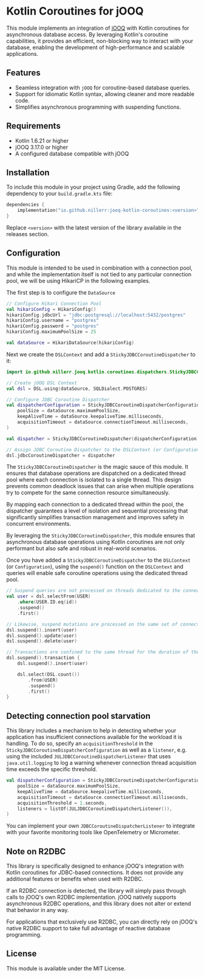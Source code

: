 # Kotlin Coroutines for jOOQ

This module implements an integration of [jOOQ](https://www.jooq.org/) with Kotlin coroutines for asynchronous database
access. By leveraging Kotlin's coroutine capabilities, it provides an efficient, non-blocking way to interact with your
database, enabling the development of high-performance and scalable applications.

## Features

- Seamless integration with `jOOQ` for coroutine-based database queries.
- Support for idiomatic Kotlin syntax, allowing cleaner and more readable code.
- Simplifies asynchronous programming with suspending functions.

## Requirements

- Kotlin 1.6.21 or higher
- jOOQ 3.17.0 or higher
- A configured database compatible with jOOQ

## Installation

To include this module in your project using Gradle, add the following dependency to your `build.gradle.kts` file:

```kotlin
dependencies {
    implementation("io.github.nillerr:jooq-kotlin-coroutines:<version>")
}
```

Replace `<version>` with the latest version of the library available in the releases section.

## Configuration

This module is intended to be used in combination with a connection pool, and while the implementation itself is not 
tied to any particular connection pool, we will be using HikariCP in the following examples.

The first step is to configure the `DataSource`

```kotlin
// Configure Hikari Connection Pool
val hikariConfig = HikariConfig()
hikariConfig.jdbcUrl = "jdbc:postgresql://localhost:5432/postgres"
hikariConfig.username = "postgres"
hikariConfig.password = "postgres"
hikariConfig.maximumPoolSize = 25

val dataSource = HikariDataSource(hikariConfig)
```

Next we create the `DSLContext` and add a `StickyJDBCCoroutineDispatcher` to it:

```kotlin
import io.github.nillerr.jooq.kotlin.coroutines.dispatchers.StickyJDBCCoroutineDispatcher

// Create jOOQ DSL Context
val dsl = DSL.using(dataSource, SQLDialect.POSTGRES)

// Configure JDBC Coroutine Dispatcher
val dispatcherConfiguration = StickyJDBCCoroutineDispatcherConfiguration(
    poolSize = dataSource.maximumPoolSize,
    keepAliveTime = dataSource.keepaliveTime.milliseconds,
    acquisitionTimeout = dataSource.connectionTimeout.milliseconds,
)

val dispatcher = StickyJDBCCoroutineDispatcher(dispatcherConfiguration)

// Assign JDBC Coroutine Dispatcher to the DSLContext (or Configuration)
dsl.jdbcCoroutineDispatcher = dispatcher
```

The `StickyJDBCCoroutineDispatcher` is the magic sauce of this module. It ensures that database operations are
dispatched on a dedicated thread pool where each connection is isolated to a single thread. This design prevents common
deadlock issues that can arise when multiple operations try to compete for the same connection resource simultaneously.

By mapping each connection to a dedicated thread within the pool, the dispatcher guarantees a level of isolation and
sequential processing that significantly simplifies transaction management and improves safety in concurrent
environments.

By leveraging the `StickyJDBCCoroutineDispatcher`, this module ensures that asynchronous database operations using
Kotlin coroutines are not only performant but also safe and robust in real-world scenarios.

Once you have added a `StickyJDBCCoroutineDispatcher` to the `DSLContext` (or `Configuration`), using the `suspend()` 
function on the `DSLContext` and queries will enable safe coroutine operations using the dedicated thread pool. 

```kotlin
// Suspend queries are not processed on threads dedicated to the connection pool
val user = dsl.selectFrom(USER)
    .where(USER.ID.eq(id))
    .suspend()
    .first()

// Likewise, suspend mutations are processed on the same set of connection pool threads
dsl.suspend().insert(user)
dsl.suspend().update(user)
dsl.suspend().delete(user)

// Transactions are confined to the same thread for the duration of the transaction
dsl.suspend().transaction {
    dsl.suspend().insert(user)

    dsl.select(DSL.count())
        .from(USER)
        .suspend()
        .first()
}
```

## Detecting connection pool starvation

This library includes a mechanism to help in detecting whether your application has insufficient connections available 
for the workload it is handling. To do so, specify an `acquisitionThreshold` in the 
`StickyJDBCCoroutineDispatcherConfiguration` as well as a `listener`, e.g. using the included 
`JULJDBCCoroutineDispatcherListener` that uses `java.util.logging` to log a warning whenever connection thread 
acquisition time exceeds the specific threshold.

```kotlin
val dispatcherConfiguration = StickyJDBCCoroutineDispatcherConfiguration(
    poolSize = dataSource.maximumPoolSize,
    keepAliveTime = dataSource.keepaliveTime.milliseconds,
    acquisitionTimeout = dataSource.connectionTimeout.milliseconds,
    acquisitionThreshold = 1.seconds,
    listeners = listOf(JULJDBCCoroutineDispatcherListener()),
)
```

You can implement your own `JDBCCoroutineDispatcherListener` to integrate with your favorite monitoring tools like 
OpenTelemetry or Micrometer.

## Note on R2DBC

This library is specifically designed to enhance jOOQ's integration with Kotlin coroutines for JDBC-based connections.
It does not provide any additional features or benefits when used with R2DBC.

If an R2DBC connection is detected, the library will simply pass through calls to jOOQ's own R2DBC implementation. jOOQ
natively supports asynchronous R2DBC operations, and this library does not alter or extend that behavior in any way.

For applications that exclusively use R2DBC, you can directly rely on jOOQ's native R2DBC support to take full advantage
of reactive database programming.

## License

This module is available under the MIT License.
